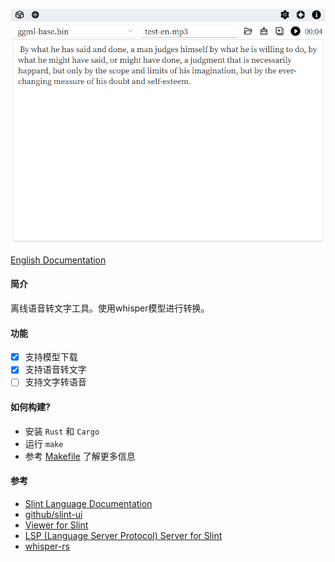 ![screenshot](./screenshot/vtbox.png)

[English Documentation](./README.md)

#### 简介
离线语音转文字工具。使用whisper模型进行转换。

#### 功能
- [x] 支持模型下载
- [x] 支持语音转文字
- [ ] 支持文字转语音

#### 如何构建?
- 安装 `Rust` 和 `Cargo`
- 运行 `make`
- 参考 [Makefile](./Makefile) 了解更多信息

#### 参考
- [Slint Language Documentation](https://slint-ui.com/releases/1.0.0/docs/slint/)
- [github/slint-ui](https://github.com/slint-ui/slint)
- [Viewer for Slint](https://github.com/slint-ui/slint/tree/master/tools/viewer)
- [LSP (Language Server Protocol) Server for Slint](https://github.com/slint-ui/slint/tree/master/tools/lsp)
- [whisper-rs](https://github.com/tazz4843/whisper-rs)
